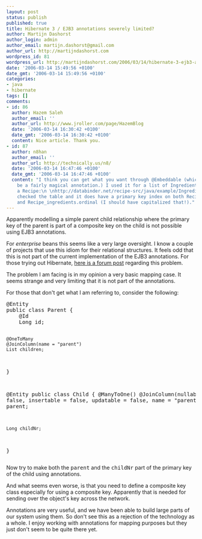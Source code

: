 ```yaml
---
layout: post
status: publish
published: true
title: Hibernate 3 / EJB3 annotations severely limited?
author: Martijn Dashorst
author_login: admin
author_email: martijn.dashorst@gmail.com
author_url: http://martijndashorst.com
wordpress_id: 81
wordpress_url: http://martijndashorst.com/2006/03/14/hibernate-3-ejb3-annotations-severely-limited/
date: '2006-03-14 15:49:56 +0100'
date_gmt: '2006-03-14 15:49:56 +0100'
categories:
- java
- hibernate
tags: []
comments:
- id: 86
  author: Hazem Saleh
  author_email: ''
  author_url: http://www.jroller.com/page/HazemBlog
  date: '2006-03-14 16:30:42 +0100'
  date_gmt: '2006-03-14 16:30:42 +0100'
  content: Nice article. Thank you.
- id: 87
  author: n8han
  author_email: ''
  author_url: http://technically.us/n8/
  date: '2006-03-14 16:47:46 +0100'
  date_gmt: '2006-03-14 16:47:46 +0100'
  content: "I think you can get what you want through @Embeddable (which seems to
    be a fairly magical annotation.) I used it for a list of Ingredient objects in
    a Recipe:\n \nhttp://databinder.net/recipe-src/java/example/Ingredient.xhtml\nhttp://databinder.net/recipe-src/java/example/Recipe.xhtml\n\nJust
    checked the table and it does have a primary key index on both Recipe_ingredients.Recipe_id
    and Recipe_ingredients.ordinal (I should have capitalized that!)."
---
```

<p>Apparently modelling a simple parent child relationship where the primary key of the parent is part of a composite key on the child is not possible using EJB3 annotations.</p>
<p>
For <em>enterprise</em> beans this seems like a very large oversight. I know a couple of projects that use this idiom for their relational structures. It feels odd that this is not part of the current implementation of the EJB3 annotations. For those trying out Hibernate, <a href="http://forum.hibernate.org/viewtopic.php?t=955392">here is a forum post</a> regarding this problem.</p>
<p>
The problem I am facing is in my opinion a very basic mapping case. It seems strange and very limiting that it is not part of the annotations.</p>
<p>
For those that don't get what I am referring to, consider the following:</p>
<pre>
@Entity
public class Parent {
    @Id
    Long id;

    @OneToMany
    @JoinColumn(name = "parent")
    List children;
}

@Entity
public class Child {
    @ManyToOne()
    @JoinColumn(nullable = false, insertable = false, updatable = false, name = "parent")
    Parent parent;

    Long childNr;
}
</pre>
<p>
Now try to make both the <tt>parent</tt> and the <tt>childNr</tt> part of the primary key of the child using annotations.</p>
<p>
And what seems even worse, is that you need to define a composite key class especially for using a composite key. Apparently that is needed for sending over the object's key across the network.</p>
<p>
Annotations are very useful, and we have been able to build large parts of our system using them. So don't see this as a rejection of the technology as a whole. I enjoy working with annotations for mapping purposes but they just don't seem to be quite there yet.</p>
